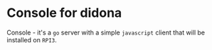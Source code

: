 # Console for didona

Console - it's a `go` server with a simple `javascript` client that will be installed on `RPI3`.